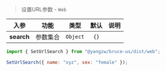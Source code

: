 > 设置URL参数 - `Web`

入参|功能|类型|默认|说明
:-:|:-:|:-:|:-:|-
**search**|参数集合|`Object`|`{}`

```js
import { SetUrlSearch } from "@yangzw/bruce-us/dist/web";

SetUrlSearch({ name: "xyz", sex: "female" });
```